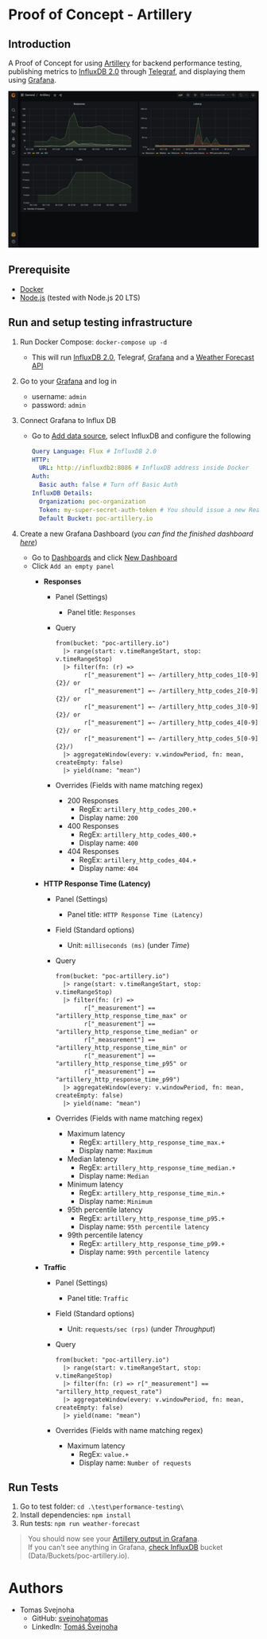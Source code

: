 # Proof of Concept - Artillery

## Introduction
A Proof of Concept for using [Artillery](https://artillery.io/) for backend performance testing, publishing metrics to [InfluxDB 2.0](https://docs.influxdata.com/influxdb/v2.0/get-started/) through [Telegraf](https://www.influxdata.com/time-series-platform/telegraf/), and displaying them using [Grafana](https://grafana.com/).

![Grafana dashboard](./docs/img/GrafanaDashboard.png)

## Prerequisite
- [Docker](https://www.docker.com/)
- [Node.js](https://nodejs.org/en/) (tested with Node.js 20 LTS)

## Run and setup testing infrastructure
1. Run Docker Compose: ```docker-compose up -d```
   - This will run [InfluxDB 2.0](http://localhost:8086), Telegraf, [Grafana](http://localhost:3000/) and a [Weather Forecast API](http://localhost:5000/weatherForecast)

1. Go to your [Grafana](http://localhost:3000/) and log in
   - username: `admin`
   - password: `admin`

1. Connect Grafana to Influx DB
   - Go to [Add data source](http://localhost:3000/datasources/new), select InfluxDB and configure the following

      ```yaml
      Query Language: Flux # InfluxDB 2.0
      HTTP:
        URL: http://influxdb2:8086 # InfluxDB address inside Docker
      Auth:
        Basic auth: false # Turn off Basic Auth
      InfluxDB Details:
        Organization: poc-organization
        Token: my-super-secret-auth-token # You should issue a new Read-Only access token for Grafana in your InfluxDB
        Default Bucket: poc-artillery.io
      ```

1. Create a new Grafana Dashboard (_you can find the finished dashboard [here](./templates/grafana/dashboard-weather-forecast.json)_)
    - Go to [Dashboards](http://localhost:3000/dashboards) and click [New Dashboard](http://localhost:3000/dashboard/new)
    - Click `Add an empty panel`
      - **Responses**
        - Panel (Settings)
          - Panel title: `Responses`
        - Query

          ```
          from(bucket: "poc-artillery.io")
            |> range(start: v.timeRangeStart, stop: v.timeRangeStop)
            |> filter(fn: (r) =>
                  r["_measurement"] =~ /artillery_http_codes_1[0-9]{2}/ or
                  r["_measurement"] =~ /artillery_http_codes_2[0-9]{2}/ or
                  r["_measurement"] =~ /artillery_http_codes_3[0-9]{2}/ or
                  r["_measurement"] =~ /artillery_http_codes_4[0-9]{2}/ or
                  r["_measurement"] =~ /artillery_http_codes_5[0-9]{2}/)
            |> aggregateWindow(every: v.windowPeriod, fn: mean, createEmpty: false)
            |> yield(name: "mean")
          ```

        - Overrides (Fields with name matching regex)
          - 200 Responses
            - RegEx: `artillery_http_codes_200.+`
            - Display name: `200`
          - 400 Responses
            - RegEx: `artillery_http_codes_400.+`
            - Display name: `400`
          - 404 Responses
            - RegEx: `artillery_http_codes_404.+`
            - Display name: `404`

      - **HTTP Response Time (Latency)**
        - Panel (Settings)
          - Panel title: `HTTP Response Time (Latency)`
        - Field (Standard options)
          - Unit: `milliseconds (ms)` (under _Time_)
        - Query

          ```
          from(bucket: "poc-artillery.io")
            |> range(start: v.timeRangeStart, stop: v.timeRangeStop)
            |> filter(fn: (r) =>
                  r["_measurement"] == "artillery_http_response_time_max" or
                  r["_measurement"] == "artillery_http_response_time_median" or
                  r["_measurement"] == "artillery_http_response_time_min" or
                  r["_measurement"] == "artillery_http_response_time_p95" or
                  r["_measurement"] == "artillery_http_response_time_p99")
            |> aggregateWindow(every: v.windowPeriod, fn: mean, createEmpty: false)
            |> yield(name: "mean")
          ```

        - Overrides (Fields with name matching regex)
          - Maximum latency
            - RegEx: `artillery_http_response_time_max.+`
            - Display name: `Maximum`
          - Median latency
            - RegEx: `artillery_http_response_time_median.+`
            - Display name: `Median`
          - Minimum latency
            - RegEx: `artillery_http_response_time_min.+`
            - Display name: `Minimum`
          - 95th percentile latency
            - RegEx: `artillery_http_response_time_p95.+`
            - Display name: `95th percentile latency`
          - 99th percentile latency
            - RegEx: `artillery_http_response_time_p99.+`
            - Display name: `99th percentile latency`

      - **Traffic**
        - Panel (Settings)
          - Panel title: `Traffic`
        - Field (Standard options)
          - Unit: `requests/sec (rps)` (under _Throughput_)
        - Query

          ```
          from(bucket: "poc-artillery.io")
            |> range(start: v.timeRangeStart, stop: v.timeRangeStop)
            |> filter(fn: (r) => r["_measurement"] == "artillery_http_request_rate")
            |> aggregateWindow(every: v.windowPeriod, fn: mean, createEmpty: false)
            |> yield(name: "mean")
          ```

        - Overrides (Fields with name matching regex)
          - Maximum latency
            - RegEx: `value.+`
            - Display name: `Number of requests`

## Run Tests
1. Go to test folder: ```cd .\test\performance-testing\```
1. Install dependencies: ```npm install```
1. Run tests: ```npm run weather-forecast```

> You should now see your [Artillery output in Grafana](http://localhost:3000/).  
> If you can't see anything in Grafana, [check InfluxDB](http://localhost:8086/) bucket (Data/Buckets/poc-artillery.io).

# Authors
- Tomas Svejnoha
  - GitHub: [svejnohatomas](https://github.com/svejnohatomas)
  - LinkedIn: [Tomáš Švejnoha](https://www.linkedin.com/in/tomas-svejnoha/)
